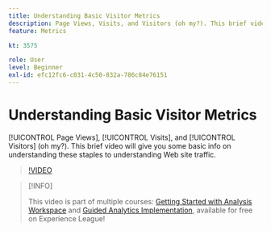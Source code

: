 ```yaml
---
title: Understanding Basic Visitor Metrics
description: Page Views, Visits, and Visitors (oh my?). This brief video will give you some basic info on understanding these staples to understanding Web site traffic.
feature: Metrics

kt: 3575

role: User
level: Beginner
exl-id: efc12fc6-c031-4c50-832a-786c84e76151
---
```

# Understanding Basic Visitor Metrics

[!UICONTROL Page Views], [!UICONTROL Visits], and [!UICONTROL Visitors] (oh my?). This brief video will give you some basic info on understanding these staples to understanding Web site traffic.

>[!VIDEO](https://video.tv.adobe.com/v/28774/?quality=12)

>[!INFO]
>
> This video is part of multiple courses: [Getting Started with Analysis Workspace](https://experienceleague.adobe.com/?recommended=Analytics-U-1-2020.1.workspace) and [Guided Analytics Implementation](https://experienceleague.adobe.com/?recommended=Analytics-D-1-2019.1), available for free on Experience League!
